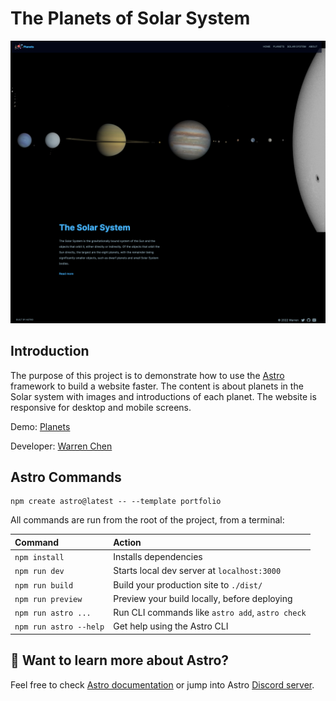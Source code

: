 # The Planets of Solar System


![Web site screen shot](./public/assets/images/screenshot-solar-system-planets.png)


## Introduction

The purpose of this project is to demonstrate how to use the [Astro](https://astro.build/) framework to build a website faster. The content is about planets in the Solar system with images and introductions of each planet. The website is responsive for desktop and mobile screens. 

Demo: [Planets](https://our-planets-340bd.web.app/)

Developer: [Warren Chen](https://github.com/ChenWarren/)


## Astro Commands

```
npm create astro@latest -- --template portfolio
```

All commands are run from the root of the project, from a terminal:

| Command                | Action                                           |
| :--------------------- | :----------------------------------------------- |
| `npm install`          | Installs dependencies                            |
| `npm run dev`          | Starts local dev server at `localhost:3000`      |
| `npm run build`        | Build your production site to `./dist/`          |
| `npm run preview`      | Preview your build locally, before deploying     |
| `npm run astro ...`    | Run CLI commands like `astro add`, `astro check` |
| `npm run astro --help` | Get help using the Astro CLI                     |

## 👀 Want to learn more about Astro?

Feel free to check [Astro documentation](https://docs.astro.build) or jump into Astro [Discord server](https://astro.build/chat).
